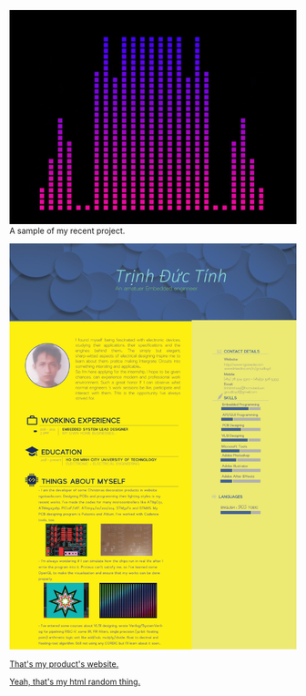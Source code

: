 

<a href="/BlogPostAssets/video/Untitled.mp4" title="Link Title"><img src="/BlogPostAssets/video/Capture.PNG" alt="Audio Visualization." style="float: none; margin-right: 25vw;"/></a>
A sample of my recent project.

![](0001.jpg)

[That's my product's website.](http://ngoisaola.com)

[Yeah, that's my html random thing.](https://groutlloyd.github.io/Portfolio.html)

